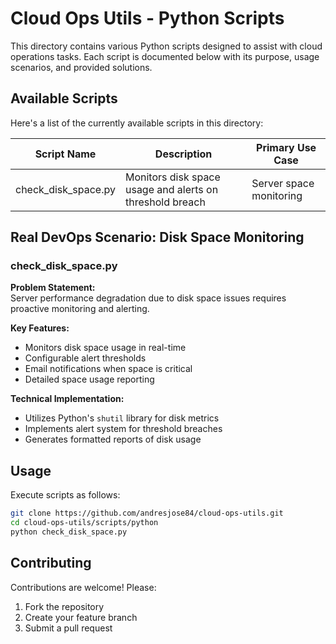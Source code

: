 # Cloud Ops Utils - Python Scripts

This directory contains various Python scripts designed to assist with cloud operations tasks. Each script is documented below with its purpose, usage scenarios, and provided solutions.

## Available Scripts

Here's a list of the currently available scripts in this directory:

| Script Name | Description | Primary Use Case |
|-------------|-------------|------------------|
| check_disk_space.py | Monitors disk space usage and alerts on threshold breach | Server space monitoring |

## Real DevOps Scenario: Disk Space Monitoring

### check_disk_space.py

**Problem Statement:**  
Server performance degradation due to disk space issues requires proactive monitoring and alerting.

**Key Features:**

- Monitors disk space usage in real-time
- Configurable alert thresholds
- Email notifications when space is critical
- Detailed space usage reporting

**Technical Implementation:**

- Utilizes Python's `shutil` library for disk metrics
- Implements alert system for threshold breaches
- Generates formatted reports of disk usage

## Usage

Execute scripts as follows:

```bash
git clone https://github.com/andresjose84/cloud-ops-utils.git 
cd cloud-ops-utils/scripts/python
python check_disk_space.py
```

## Contributing

Contributions are welcome! Please:

1. Fork the repository
2. Create your feature branch
3. Submit a pull request
